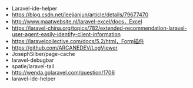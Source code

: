 - Laravel-ide-helper
- https://blog.csdn.net/leejianjun/article/details/79677470
- http://www.maatwebsite.nl/laravel-excel/docs，Excel
- https://laravel-china.org/topics/782/extended-recommendation-laravel-user-agent-easily-identify-client-information
- https://laravelcollective.com/docs/5.2/html，Form插件
- https://github.com/ARCANEDEV/LogViewer
- JosephSilber/page-cache
- laravel-debugbar
- spatie/laravel-tail
- http://wenda.golaravel.com/question/1706
- laravel-ide-helper
